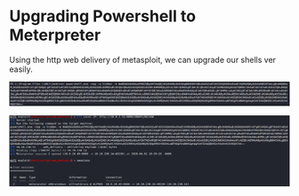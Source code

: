 # Upgrading Powershell  to Meterpreter

Using the http web delivery of metasploit, we can upgrade our shells ver easily.&#x20;

![](<../../../.gitbook/assets/image (14).png>)

![](<../../../.gitbook/assets/image (13).png>)
